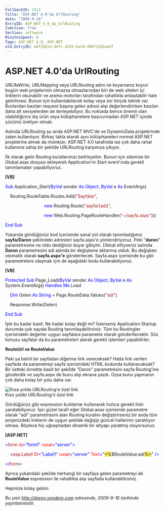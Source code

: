 ```yaml
---
FallbackID: 2413
Title: "ASP.NET 4.0'da UrlRouting"
date: "2009-9-16"
EntryID: ASP_NET_4_0_da_UrlRouting
IsActive: True
Section: software
MinutesSpent: 0
Tags: ASP.NET 4.0, ASP.NET
old.EntryID: e6f2b81a-defc-4255-ba19-d0071526aadf
---
```

# ASP.NET 4.0'da UrlRouting
URLReWrite, URLMapping veya URLRouting adını ne koyarsanız koyun bugün
web projelerinin olmazsa olmazlarından biri de web siteleri içi
linklerin okunabilir ve arama motorları tarafından rahatlıkla
anlaşılabilir hale getirilmesi. Bunun için kullanılabilecek kolay veya
zor birçok teknik var. Bunlardan bazıları request başına gelen adresi
alıp değerlendirirken bazıları daha alt seviyelerden de ilerleyebiliyor.
Bu noktada bence önemli olan olabildiğince dış ürün veya kütüphanelere
başvurmadan ASP.NET içinde çözümü üretiyor olmak.

Aslında URLRouting şu anda ASP.NET MVC'de ve DynamicData projelerinde
zaten kullanılıyor. Birkaç takla atarak aynı kütüphaneleri normal
ASP.NET projelerine almak da mümkün. ASP.NET 4.0 tarafında ise çok daha
rahat kullanıma sahip bir şekilde URLRouting karşımıza çıkıyor.

İlk olarak gelin Routing kurallarımızı belirleyelim. Bunun için sitemize
bir Global.asax dosyası ekleyerek Application'ın Start event'ında
gerekli tanımlamaları yapabiliyoruz.

**[VB]**

<span style="color: blue;">Sub</span> Application\_Start(<span
style="color: blue;">ByVal</span> sender <span
style="color: blue;">As</span> <span style="color: blue;">Object</span>,
<span style="color: blue;">ByVal</span> e <span
style="color: blue;">As</span> EventArgs)

    Routing.RouteTable.Routes.Add(<span
style="color: #a31515;">"Sayfalar"</span>,

                                <span style="color: blue;">new</span>
Routing.Route(<span style="color: #a31515;">"sayfa/{adi}"</span>,

                                <span style="color: blue;">new</span>
Web.Routing.PageRouteHandler(<span
style="color: #a31515;">"\~/sayfa.aspx"</span>)))

<span style="color: blue;">End</span> <span
style="color: blue;">Sub</span>

Yukarıda gördüğünüz kod içerisinde sanal yol olarak tanımladığımız
**sayfa/Daron** şeklindeki adresleri sayfa.aspx'e yönlendiriyoruz. Peki
"**daron**" parametresine ne oldu dediğinizi duyar gibiyim. Dikkat
ettiyseniz aslında **Daron** parametresini adi adında bir değişkene
aktarmış olduk. Bu değişken otomatik olarak **sayfa.aspx'e**
gönderilecek. Sayfa.aspx içerisinde bu gibi parametrelere ulaşmak için
de aşağıdaki kodu kullanabiliyoruz.

**[VB]**

<span style="color: blue;">Protected</span> <span
style="color: blue;">Sub</span> Page\_Load(<span
style="color: blue;">ByVal</span> sender <span
style="color: blue;">As</span> <span style="color: blue;">Object</span>,
<span style="color: blue;">ByVal</span> e <span
style="color: blue;">As</span> System.EventArgs) <span
style="color: blue;">Handles</span> <span
style="color: blue;">Me</span>.Load

    <span style="color: blue;">Dim</span> Gelen <span
style="color: blue;">As</span> <span style="color: blue;">String</span>
= Page.RouteData.Values(<span style="color: #a31515;">"adi"</span>)

    Response.Write(Gelen)

<span style="color: blue;">End</span> <span
style="color: blue;">Sub</span>

İşte bu kadar basit. Ne kadar kolay değil mi? İsterseniz Application
Startup durumda çok sayıda Routing tanımlayabilirsiniz. Tüm bu
Routingler içerisindeki değerler uygun sayfalara parametre olarak
gönderilecektir. Söz konusu sayfalar da bu parametreleri alarak gerekli
işlemleri yapabilirler.

**RouteUrl ve RouteValue**

Peki ya belirli bir sayfadan diğerine link vereceksek? Hatta link
verilen sayfada da parametreyi sayfa içerisindeki HTML kodunda
kullanacaksak? Bir üstteki örnekte basit bir şekilde "Daron"
parametresini sayfa Routing'ine gönderdik ve sayfa.aspx de bunu alıp
ekrana yazdı. Oysa bunu yapmanın çok daha kolay bir yolu daha var.

![Kısa yolda URLRouting'e özel
link.](media/ASP_NET_4_0_da_UrlRouting/15092009_1.gif)\
*Kısa yolda URLRouting'e özel link.*

Gördüğünüz gibi expression builderlar kullanarak hızlıca gerekli linki
yaratabiliyoruz. İşin güzel tarafı eğer Global.asax içerisinde parametre
olarak "adi" parametresini alan Routing kuralını değiştirirseniz bir
anda tüm projenizdeki linklerin de uygun şekilde değişip güncel
hallerinin yaratılıyor olması. Böylece hiç uğraşmadan dinamik bir
altyapı yaratmış oluyorsunuz.

**[ASP.NET]**

<span style="color: blue;">\<</span><span
style="color: #a31515;">form</span> <span
style="color: red;">id</span><span style="color: blue;">="form1"</span>
<span style="color: red;">runat</span><span
style="color: blue;">="server"\></span>

    <span style="color: blue;">\<</span><span
style="color: #a31515;">asp</span><span
style="color: blue;">:</span><span style="color: #a31515;">Label</span>
<span style="color: red;">ID</span><span
style="color: blue;">="Label1"</span> <span
style="color: red;">runat</span><span
style="color: blue;">="server"</span> <span
style="color: red;">Text</span><span style="color: blue;">="</span><span
style="background: #ffee62;">\<%</span>\$RouteValue:adi<span
style="background: #ffee62;">%\></span><span
style="color: blue;">"</span> <span style="color: blue;">/\></span>

<span style="color: blue;">\</</span><span
style="color: #a31515;">form</span><span style="color: blue;">\></span>

Ayrıca yukarıdaki şekilde herhangi bir sayfaya gelen parametreyi de
**RouteValue** expression ile rahatlıkla alıp sayfada kullanabilirsiniz.

Hepinize kolay gelsin.



*Bu yazi http://daron.yondem.com adresinde, 2009-9-16 tarihinde yayinlanmistir.*
